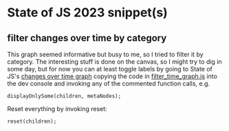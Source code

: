 # State of JS 2023 snippet(s)
## filter changes over time by category

This graph seemed informative but busy to me, so I tried to filter it by category. The interesting stuff is done on the canvas, so I might try to dig in some day, but for now you can at least toggle labels by going to State of JS's [changes over time graph](https://2023.stateofjs.com/en-US/libraries/#tools_arrows) copying the code in [filter_time_graph.js](https://github.com/ecce-domo/snippets/blob/main/state_of_js_snippets/filter_time_graph.js) into the dev console and invoking any of the commented function calls, e.g.

```
displayOnlySome(children, metaNodes);
```

Reset everything by invoking reset:

```
reset(children);
```

